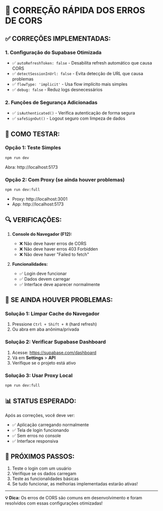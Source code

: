 # 🔧 CORREÇÃO RÁPIDA DOS ERROS DE CORS

## ✅ **CORREÇÕES IMPLEMENTADAS:**

### **1. Configuração do Supabase Otimizada**
- ✅ `autoRefreshToken: false` - Desabilita refresh automático que causa CORS
- ✅ `detectSessionInUrl: false` - Evita detecção de URL que causa problemas
- ✅ `flowType: 'implicit'` - Usa flow implícito mais simples
- ✅ `debug: false` - Reduz logs desnecessários

### **2. Funções de Segurança Adicionadas**
- ✅ `isAuthenticated()` - Verifica autenticação de forma segura
- ✅ `safeSignOut()` - Logout seguro com limpeza de dados

## 🚀 **COMO TESTAR:**

### **Opção 1: Teste Simples**
```bash
npm run dev
```
Abra: http://localhost:5173

### **Opção 2: Com Proxy (se ainda houver problemas)**
```bash
npm run dev:full
```
- Proxy: http://localhost:3001
- App: http://localhost:5173

## 🔍 **VERIFICAÇÕES:**

1. **Console do Navegador (F12):**
   - ❌ Não deve haver erros de CORS
   - ❌ Não deve haver erros 403 Forbidden
   - ❌ Não deve haver "Failed to fetch"

2. **Funcionalidades:**
   - ✅ Login deve funcionar
   - ✅ Dados devem carregar
   - ✅ Interface deve aparecer normalmente

## 🚨 **SE AINDA HOUVER PROBLEMAS:**

### **Solução 1: Limpar Cache do Navegador**
1. Pressione `Ctrl + Shift + R` (hard refresh)
2. Ou abra em aba anônima/privada

### **Solução 2: Verificar Supabase Dashboard**
1. Acesse: https://supabase.com/dashboard
2. Vá em **Settings** > **API**
3. Verifique se o projeto está ativo

### **Solução 3: Usar Proxy Local**
```bash
npm run dev:full
```

## 📊 **STATUS ESPERADO:**

Após as correções, você deve ver:
- ✅ Aplicação carregando normalmente
- ✅ Tela de login funcionando
- ✅ Sem erros no console
- ✅ Interface responsiva

## 🎯 **PRÓXIMOS PASSOS:**

1. Teste o login com um usuário
2. Verifique se os dados carregam
3. Teste as funcionalidades básicas
4. Se tudo funcionar, as melhorias implementadas estarão ativas!

---

**💡 Dica:** Os erros de CORS são comuns em desenvolvimento e foram resolvidos com essas configurações otimizadas!

